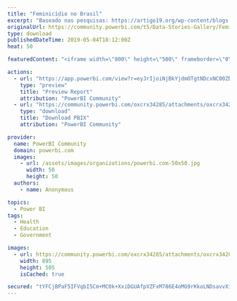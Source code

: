 ```yaml
---
title: "Feminicídio no Brasil"
excerpt: "Baseado nas pesquisas: https://artigo19.org/wp-content/blogs.dir/24/files/2018/03/Dados-Sobre-Feminic%C3%ADdio-no-Brasil-.p ..."
originalUrl: https://community.powerbi.com/t5/Data-Stories-Gallery/Feminic%C3%ADdio-no-Brasil/m-p/683885
type: download
publishedDateTime: 2019-05-04T18:12:00Z
heat: 50

featuredContent: "<iframe width=\"800\" height=\"500\" frameborder=\"0\" src=\"https://app.powerbi.com/view?r=eyJrIjoiNjBkYjdmOTgtNDcxNC00ZDFjLWI0MTgtZjA4YjI2NTQzNzQyIiwidCI6IjZlNjhlNmE2LTRkNmItNDUwNS05NjIyLWZkZGFmOGNmYzc1NSIsImMiOjR9\"></iframe>"

actions:
  - url: "https://app.powerbi.com/view?r=eyJrIjoiNjBkYjdmOTgtNDcxNC00ZDFjLWI0MTgtZjA4YjI2NTQzNzQyIiwidCI6IjZlNjhlNmE2LTRkNmItNDUwNS05NjIyLWZkZGFmOGNmYzc1NSIsImMiOjR9"
    type: "preview"
    title: "Preview Report"
    attribution: "PowerBI Community"
  - url: "https://community.powerbi.com/oxcrx34285/attachments/oxcrx34285/DataStoriesGallery/2620/2/Feminicidio%20no%20Brasil%20III.pbix"
    type: "download"
    title: "Download PBIX"
    attribution: "PowerBI Community"

provider:
  name: PowerBI Community
  domain: powerbi.com
  images:
    - url: /assets/images/organizations/powerbi.com-50x50.jpg
      width: 50
      height: 50
  authors:
    - name: Anonymous

topics:
  - Power BI
tags:
  - Health
  - Education
  - Government

images:
  - url: https://community.powerbi.com/oxcrx34285/attachments/oxcrx34285/DataStoriesGallery/2620/1/Screenshot_6.png
    width: 895
    height: 505
    isCached: true

secured: "tYFCjBPaF5IFVqbI5Cm+MC0k+XxiDGUAfpVZFxM786E4oMG9rKkoLNDsavvXiD2JcIdoAm5v6frPcLCitMUTBVgsuC0zq1PNOJEMkGnpu3exkgo9JCfCzFhmskvGzomgJYKYjurAYwpmZEJZjeme5iPx5rsPXXY6dlTscS273pKyUg6aZroj03KTmF+BeMXBovVbjmjmqxkrRuFDyOnWw7P+HJCTkph8XOaSqREwKBAoNPRbRb3lSYWZO22QSmPOJl5j9jqjDKQd6McswEQm0G1C4sBZ+MsZeFmn4OZiSgrx0teddJNDU10YQ7nzpwnH7mDtsbREarD7a8B+3cla53jsiZKgknhgqB7c8PorNo1iihmeoOEKTBfJcrlDdDCC2jn3OjEDNdoEiGs2fONaiFAYN/iCGl55S5zqcsh4U3ctjnO+DwaNyykqjrDwYvwS;AhEXkOn5TDroNFxInLVD3g=="
---
```


